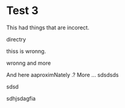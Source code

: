 
# Test 3


This had things that are incorect.

directry

thiss is wronng.

wronng and more

And here aaproximNately .? More ...
sdsdsds

sdsd

sdhjsdagfia